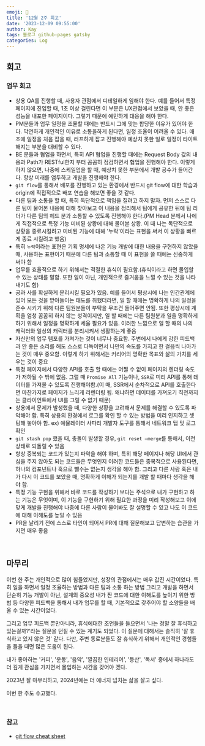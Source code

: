 ```yaml
---
emoji: 👋
title: '12월 2주 회고'
date: '2023-12-09 09:55:00'
author: Kay
tags: 블로그 github-pages gatsby
categories: Log
---
```


## 회고

### 업무 회고

- 상용 QA를 진행할 때, 사용자 관점에서 디테일하게 임해야 한다. 예를 들어서 특정 페이지에 진입할 때, 1초 이상 걸린다면 이 부분은 UX관점에서 보았을 때, 안 좋은 성능을 내포한 페이지이다. 그렇기 때문에 예민하게 대응을 해야 한다.
- PM분들과 업무 일정을 조율할 때에는 반드시 그에 맞는 합당한 이유가 있어야 한다. 막연하게 개인적인 이유로 소통을하게 된다면, 일정 조율이 어려울 수 있다. 애초에 일정을 처음 잡을 때, 러프하게 잡고 진행해야 예상치 못한 일로 일정이 타이트해지는 부분을 대비할 수 있다.
- BE 분들과 협업을 하면서, 특히 API 협업을 진행할 때에는 Request Body 값의 내용과 Path가 RESTful한지 부터 꼼꼼히 점검하면서 협업을 진행해야 한다. 이렇게 하지 않으면, 나중에 스케일업을 할 때, 예상치 못한 부분에서 개발 공수가 들어간다. 항상 미래를 염두하고 개발을 진행해야 한다.
- `git flow`를 통해서 배포를 진행하고 있는 환경에서 반드시 git flow에 대한 학습과 origin에 직접적으로 배포 연습을 해보면 좋을 것 같다.
- 다른 팀과 소통을 할 때, 특히 독단적으로 책임을 질려고 하지 말자. 먼저 스스로 다른 팀이 물어본 내용에 대해 찾아보고 이 내용을 정리해서 팀에게 공유한 뒤에 팀 리더가 다른 팀의 헤드 분과 소통할 수 있도록 진행해야 한다.(PM Head 분께서 나에게 직접적으로 특정 기능 미비된 상황에 대해 물어본 상황. 이 때 나는 독단적으로 상황을 종료시킬려고 미비된 기능에 대해 '누락'이라는 표현을 써서 이 상황을 빠르게 종료 시킬려고 했음)
- 특히 `누락`이라는 표현은 기획 명세에 나온 기능 개발에 대한 내용을 구현하지 않았을 때, 사용하는 표현이기 때문에 다른 팀과 소통할 때 이 표현을 쓸 때에는 신중하게 써야 함
- 업무를 효율적으로 하기 위해서는 적절한 휴식이 필요함.(휴식이라고 하면 몰입할 수 있는 상태를 말함. 또한 일이 아닌, 개인적으로 즐거움을 느낄 수 있는 것을 나타내기도 함)
- 공과 사를 확실하게 분리시킬 필요가 있음. 예를 들어서 평상시에 나는 인간관계에 있어 모든 것을 받아들이는 태도를 취했더라면, 일 할 때에는 명확하게 나의 일정을 준수 시키기 위해 다른 팀원분들이 부탁을 무조건 들어주면 안됨. 또한 평상시에 계획을 엄청 꼼꼼히 하지 않는 성격이지만, 일 할 때에는 다른 팀원분과 일을 명확하게 하기 위해서 일정을 명확하게 세울 필요가 있음. 이러한 느낌으로 일 할 때의 나의 캐릭터와 일상의 캐릭터를 분리시켜서 생활하는게 좋음
- 자신만의 업무 템포를 가져가는 것이 너무나 중요함. 주변에서 나에게 강한 피드백과 안 좋은 소리를 해도 스스로 다독이면서 나만의 속도를 가지고 한 걸음씩 나아가는 것이 매우 중요함. 이렇게 하기 위해서는 커리어의 명확한 목표와 삶의 가치를 세우는 것이 중요
- 특정 페이지에서 다양한 API를 호출 할 때에는 어쩔 수 없이 페이지의 렌더링 속도가 저하될 수 밖에 없음. 그럴 때 `Promise All` 기능이나, `SSR`로 미리 API를 통해 데이터를 가져올 수 있도록 진행해야함.(이 때, SSR에서 순차적으로 API를 호출한다면 마찬가지로 페이지가 느리게 리렌더링 됨. 왜냐하면 데이터를 가져오기 직전까지는 클라이언트에서 UI를 그릴 수 없기 때문)
- 상용에서 문제가 발생했을 때, 다양한 상황을 고려해서 문제를 해결할 수 있도록 파악해야 함. 특히 상용의 환경에서 로그를 확인 할 수 있는 방법을 미리 인지하고 셋팅해 놓아야 함. ex) 예뮬레이터 사파리 개발자 도구를 통해서 네트워크 탭 및 로그 확인
- `git stash pop` 했을 때, 충돌이 발생할 경우, `git reset —merge`를 통해서, 이전 상태로 되돌릴 수 있음
- 항상 중복되는 코드가 있는지 파악을 해야 하며, 특히 해당 페이지나 해당 UI에서 관심을 주지 않아도 되는 코드들은 무엇인지 이러한 코드들은 중복적으로 사용된다면, 하나의 컴포넌트나 훅으로 뺄수는 없는지 생각을 해야 함. 그리고 다른 사람 혹은 내가 다시 이 코드를 보았을 때, 명확하게 이해가 되는지를 개발 할 때마다 생각을 해야 함.
- 특정 기능 구현을 위해서 바로 코드를 작성하기 보다는 주석으로 내가 구현하고 하는 기능은 무엇이며, 이 기능을 구현하기 위해 필요한 과정을 미리 작성해보고 이에 맞게 개발을 진행해야 나중에 다른 사람이 물어봐도 잘 설명할 수 있고 나도 이 코드에 대해 이해도를 높일 수 있음
- PR을 날리기 전에 스스로 타인이 되어서 PR에 대해 질문해보고 답변하는 습관을 가지면 매우 좋음

<br>

## 마무리

이번 한 주는 개인적으로 많이 힘들었지만, 성장의 관점에서는 매우 값진 시간이었다. 특히 일을 하면서 일정 조율하는 방법과 다른 팀과 소통 하는 방법 그리고 개발을 하면서 단순히 기능 개발이 아닌, 설계의 중요성 내가 짠 코드에 대한 이해도를 높이기 위한 방법 등 다양한 피드백을 통해서 내가 업무를 할 때, 기본적으로 갖추어야 할 소양들을 배울 수 있는 시간이었다.

그리고 업무 피드백 뿐만아니라, 휴식에대한 조언들을 들으면서 '나는 정말 잘 휴식하고 있는걸까?'라는 질문을 던질 수 있는 계기도 되었다. 이 질문에 대해서는 솔직히 '잘 휴식하고 있지 않은 것' 같다. 다만, 주변 동료분들도 잘 휴식하기 위해서 개인적인 경험들을 들을 때면 많은 도움이 된다.

내가 좋아하는 '커피', '운동', '음악', '깔끔한 인테리어', '등산', '독서' 중에서 하나라도 더 깊게 관심을 가지면서 몰입하는 시간을 갖어야 겠다.

2023년 잘 마무리하고, 2024년에는 더 에너지 넘치는 삶을 살고 싶다.

이번 한 주도 수고했다.

<br>

### 참고

- [git flow cheat sheet](https://danielkummer.github.io/git-flow-cheatsheet/index.ko_KR.html)

```toc

```
